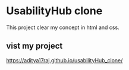 
# UsabilityHub clone

This project clear my concept in html and css.



## vist my project

https://aditya17raj.github.io/usabilityHub_clone/

